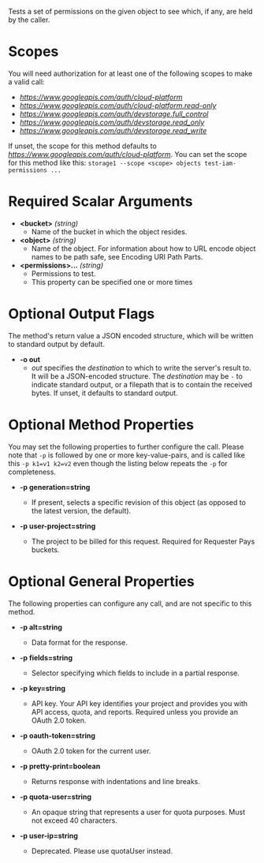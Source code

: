 Tests a set of permissions on the given object to see which, if any, are held by the caller.
# Scopes

You will need authorization for at least one of the following scopes to make a valid call:

* *https://www.googleapis.com/auth/cloud-platform*
* *https://www.googleapis.com/auth/cloud-platform.read-only*
* *https://www.googleapis.com/auth/devstorage.full_control*
* *https://www.googleapis.com/auth/devstorage.read_only*
* *https://www.googleapis.com/auth/devstorage.read_write*

If unset, the scope for this method defaults to *https://www.googleapis.com/auth/cloud-platform*.
You can set the scope for this method like this: `storage1 --scope <scope> objects test-iam-permissions ...`
# Required Scalar Arguments
* **&lt;bucket&gt;** *(string)*
    - Name of the bucket in which the object resides.
* **&lt;object&gt;** *(string)*
    - Name of the object. For information about how to URL encode object names to be path safe, see Encoding URI Path Parts.
* **&lt;permissions&gt;...** *(string)*
    - Permissions to test.
    - This property can be specified one or more times

# Optional Output Flags

The method's return value a JSON encoded structure, which will be written to standard output by default.

* **-o out**
    - *out* specifies the *destination* to which to write the server's result to.
      It will be a JSON-encoded structure.
      The *destination* may be `-` to indicate standard output, or a filepath that is to contain the received bytes.
      If unset, it defaults to standard output.
# Optional Method Properties

You may set the following properties to further configure the call. Please note that `-p` is followed by one 
or more key-value-pairs, and is called like this `-p k1=v1 k2=v2` even though the listing below repeats the
`-p` for completeness.

* **-p generation=string**
    - If present, selects a specific revision of this object (as opposed to the latest version, the default).

* **-p user-project=string**
    - The project to be billed for this request. Required for Requester Pays buckets.

# Optional General Properties

The following properties can configure any call, and are not specific to this method.

* **-p alt=string**
    - Data format for the response.

* **-p fields=string**
    - Selector specifying which fields to include in a partial response.

* **-p key=string**
    - API key. Your API key identifies your project and provides you with API access, quota, and reports. Required unless you provide an OAuth 2.0 token.

* **-p oauth-token=string**
    - OAuth 2.0 token for the current user.

* **-p pretty-print=boolean**
    - Returns response with indentations and line breaks.

* **-p quota-user=string**
    - An opaque string that represents a user for quota purposes. Must not exceed 40 characters.

* **-p user-ip=string**
    - Deprecated. Please use quotaUser instead.
